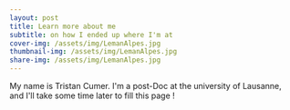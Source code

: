 ```yaml
---
layout: post
title: Learn more about me
subtitle: on how I ended up where I'm at
cover-img: /assets/img/LemanAlpes.jpg
thumbnail-img: /assets/img/LemanAlpes.jpg
share-img: /assets/img/LemanAlpes.jpg
---
```


My name is Tristan Cumer. I'm a post-Doc at the university of Lausanne, and I'll take some time later to fill this page !
